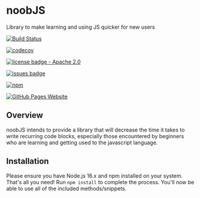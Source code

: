 # noobJS

Library to make learning and using JS quicker for new users

[![Build Status](https://github.com/mwsepulveda/noobJS/workflows/Build%20Status/badge.svg?branch=main)](https://github.com/mwsepulveda/noobJS/actions?query=workflow%3A%22Build+Status%22)

[![codecov](https://codecov.io/gh/mwsepulveda/noobJS/branch/main/graph/badge.svg)](https://codecov.io/gh/mwsepulveda/noobJS)

[![license badge - Apache 2.0](https://img.shields.io/badge/license-Apache--2.0-brightgreen)](./LICENSE)

[![issues badge](https://img.shields.io/github/issues/mwsepulveda/noobJS)](https://github.com/mwsepulveda/noobJS/issues)

[![npm](https://img.shields.io/npm/v/react)](https://www.npmjs.com/package/noobiejs)

[![GitHub Pages Website](https://img.shields.io/badge/GitHub%20Pages%20Website-Link-ff9b4)](https://mwsepulveda.github.io/noobJS/)

## Overview

noobJS intends to provide a library that will decrease the time it takes to write recurring code blocks, especially those encountered by beginners who are learning and getting used to the javascript language.

## Installation

Please ensure you have Node.js 16.x and npm installed on your system. That's all you need! Run `npm install` to complete the process. You'll now be able to use all of the included methods/snippets.
